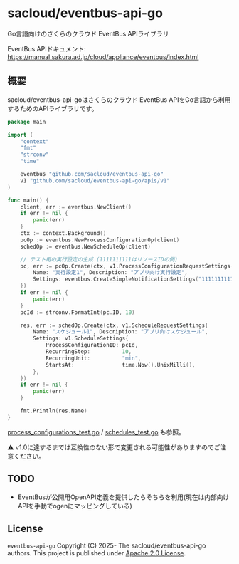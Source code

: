 # sacloud/eventbus-api-go

Go言語向けのさくらのクラウド EventBus APIライブラリ

EventBus APIドキュメント: https://manual.sakura.ad.jp/cloud/appliance/eventbus/index.html

## 概要

sacloud/eventbus-api-goはさくらのクラウド EventBus APIをGo言語から利用するためのAPIライブラリです。

```go
package main

import (
    "context"
    "fmt"
    "strconv"
    "time"

    eventbus "github.com/sacloud/eventbus-api-go"
    v1 "github.com/sacloud/eventbus-api-go/apis/v1"
)

func main() {
    client, err := eventbus.NewClient()
    if err != nil {
        panic(err)
    }
    ctx := context.Background()
    pcOp := eventbus.NewProcessConfigurationOp(client)
    schedOp := eventbus.NewScheduleOp(client)

    // テスト用の実行設定の生成 (1111111111はリソースIDの例)
    pc, err := pcOp.Create(ctx, v1.ProcessConfigurationRequestSettings{
        Name: "実行設定1", Description: "アプリ向け実行設定",
        Settings: eventbus.CreateSimpleNotificationSettings("1111111111", "Hello"),
    })
    if err != nil {
        panic(err)
    }
    pcId := strconv.FormatInt(pc.ID, 10)

    res, err := schedOp.Create(ctx, v1.ScheduleRequestSettings{
        Name: "スケジュール1", Description: "アプリ向けスケジュール",
        Settings: v1.ScheduleSettings{
            ProcessConfigurationID: pcId,
            RecurringStep:          10,
            RecurringUnit:          "min",
            StartsAt:               time.Now().UnixMilli(),
        },
    })
    if err != nil {
        panic(err)
    }

    fmt.Println(res.Name)
}
```

[process_configurations_test.go](./process_configurations_test.go) / [schedules_test.go](./schedules_test.go) も参照。

:warning:  v1.0に達するまでは互換性のない形で変更される可能性がありますのでご注意ください。

## TODO

- EventBusが公開用OpenAPI定義を提供したらそちらを利用(現在は内部向けAPIを手動でogenにマッピングしている)

## License

`eventbus-api-go` Copyright (C) 2025- The sacloud/eventbus-api-go authors.
This project is published under [Apache 2.0 License](LICENSE).
